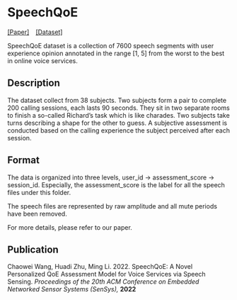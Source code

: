 # SpeechQoE
[\[Paper\]](https://www.google.com) &ensp; [\[Dataset\]](https://www.google.com)

SpeechQoE dataset is a collection of 7600 speech segments with user experience opinion annotated in the range [1, 5] from the worst to the best in online voice services. 

## Description
The dataset collect from 38 subjects. Two subjects form a pair to complete 200 calling sessions, each lasts 90 seconds. They sit in two separate rooms to finish a so-called Richard’s task which is like charades. Two subjects take turns describing a shape for the other to guess. A subjective assessment is conducted based on the calling experience the subject perceived after each session.

## Format
The data is organized into three levels, user_id -> assessment_score -> session_id. Especially, the assessment_score is the label for all the speech files under this folder.
 
 The speech files are represented by raw amplitude and all mute periods have been removed. 

For more details, please refer to our paper.

## Publication
Chaowei Wang, Huadi Zhu, Ming Li. 2022. SpeechQoE: A Novel Personalized QoE Assessment Model for Voice Services via Speech Sensing. *Proceedings of the 20th ACM Conference on Embedded Networked Sensor Systems (SenSys),* **2022** 